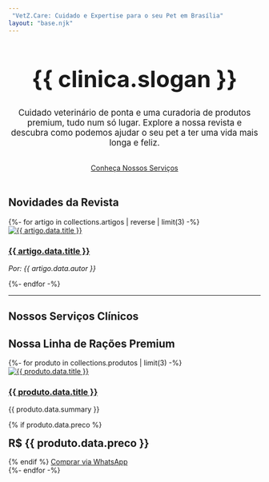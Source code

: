 ```yaml
---
 "VetZ.Care: Cuidado e Expertise para o seu Pet em Brasília"
layout: "base.njk"
---
```

<div class="container">
  <div class="hero-section">
    <h1>{{ clinica.slogan }}</h1>
    <p>Cuidado veterinário de ponta e uma curadoria de produtos premium, tudo num só lugar. Explore a nossa revista e descubra como podemos ajudar o seu pet a ter uma vida mais longa e feliz.</p>
    <a href="/servicos/" class="cta-button">Conheça Nossos Serviços</a>
  </div>

  <h2 class="section-title">Novidades da Revista</h2>
  <div class="card-grid">
    {%- for artigo in collections.artigos | reverse | limit(3) -%}
      <div class="card">
        <a href="{{ artigo.url }}">
          <img src="{{ artigo.data.image }}" alt="{{ artigo.data.title }}" class="card-image">
        </a>
        <div class="card-content">
          <h3><a href="{{ artigo.url }}">{{ artigo.data.title }}</a></h3>
          <p><em>Por: {{ artigo.data.autor }}</em></p>
        </div>
      </div>
    {%- endfor -%}
  </div>

  <hr>

  <h2 class="section-title">Nossos Serviços Clínicos</h2>
  <h2 class="section-title">Nossa Linha de Rações Premium</h2>
  <div class="card-grid">
    {%- for produto in collections.produtos | limit(3) -%}
      <div class="card">
        <a href="{{ produto.url }}">
          <img src="{{ produto.data.image }}" alt="{{ produto.data.title }}" class="card-image">
        </a>
        <div class="card-content">
          <h3><a href="{{ produto.url }}">{{ produto.data.title }}</a></h3>
          <p>{{ produto.data.summary }}</p>
          {% if produto.data.preco %}
            <div class="card-price">R$ {{ produto.data.preco }}</div>
          {% endif %}
          <a href="https://wa.me/{{ clinica.whatsapp }}?text=Olá! Tenho interesse no produto: {{ produto.data.title }}" class="cta-button">Comprar via WhatsApp</a>
        </div>
      </div>
    {%- endfor -%}
  </div>
</div>

<style>
  .hero-section { text-align: center; margin: 3rem 0; }
  .hero-section h1 { font-size: 3.2em; }
  .hero-section p { font-size: 1.2em; max-width: 700px; margin: 1rem auto 2rem; }
  .card-price { font-size: 1.5em; font-weight: bold; color: var(--cor-verde-petroleo); margin: 1rem 0; }
</style>
